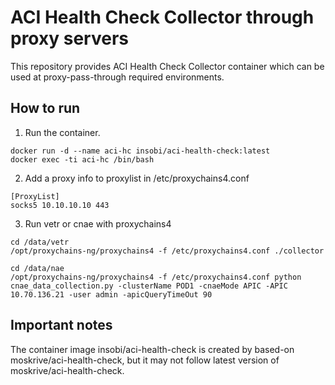 # ACI Health Check Collector through proxy servers 

This repository provides ACI Health Check Collector container which can be used at proxy-pass-through required environments.

## How to run

1. Run the container.
```
docker run -d --name aci-hc insobi/aci-health-check:latest
docker exec -ti aci-hc /bin/bash
```

2. Add a proxy info to proxylist in /etc/proxychains4.conf
```
[ProxyList]
socks5 10.10.10.10 443
```

3. Run vetr or cnae with proxychains4
```
cd /data/vetr
/opt/proxychains-ng/proxychains4 -f /etc/proxychains4.conf ./collector

cd /data/nae
/opt/proxychains-ng/proxychains4 -f /etc/proxychains4.conf python cnae_data_collection.py -clusterName POD1 -cnaeMode APIC -APIC 10.70.136.21 -user admin -apicQueryTimeOut 90
```

## Important notes
The container image insobi/aci-health-check is created by based-on moskrive/aci-health-check, but it may not follow latest version of moskrive/aci-health-check.